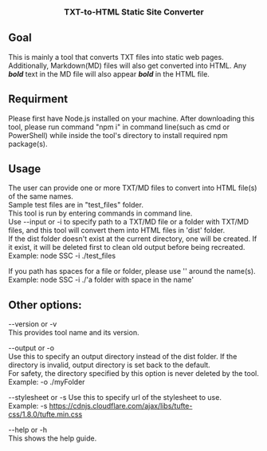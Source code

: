 <h3 align="center">TXT-to-HTML Static Site Converter</h3>

## Goal
This is mainly a tool that converts TXT files into static web pages.  Additionally, Markdown(MD) files will also get converted into HTML.  Any ***bold*** text in the MD file will also appear ***bold*** in the HTML file.

## Requirment
Please first have Node.js installed on your machine. After downloading this tool, please run command "npm i" in command line(such as cmd or PowerShell) while inside the tool's directory to install required npm package(s).

## Usage
The user can provide one or more TXT/MD files to convert into HTML file(s) of the same names.<br />
Sample test files are in "test_files" folder.<br />
This tool is run by entering commands in command line.<br />
Use --input or -i to specify path to a TXT/MD file or a folder with TXT/MD files, and this tool will convert them into HTML files in 'dist' folder.<br />
If the dist folder doesn't exist at the current directory, one will be created. If it exist, it will be deleted first to clean old output before being recreated.<br />
Example: node SSC -i ./test_files

If you path has spaces for a file or folder, please use '' around the name(s).<br />
Example: node SSC -i ./'a folder with space in the name'

## Other options:
--version or -v<br />
This provides tool name and its version.

--output or -o<br />
Use this to specify an output directory instead of the dist folder. If the directory is invalid, output directory is set back to the default.<br />
For safety, the directory specified by this option is never deleted by the tool.<br />
Example: -o ./myFolder

--stylesheet or -s
Use this to specify url of the stylesheet to use.<br />
Example: -s https://cdnjs.cloudflare.com/ajax/libs/tufte-css/1.8.0/tufte.min.css

--help or -h<br />
This shows the help guide.
